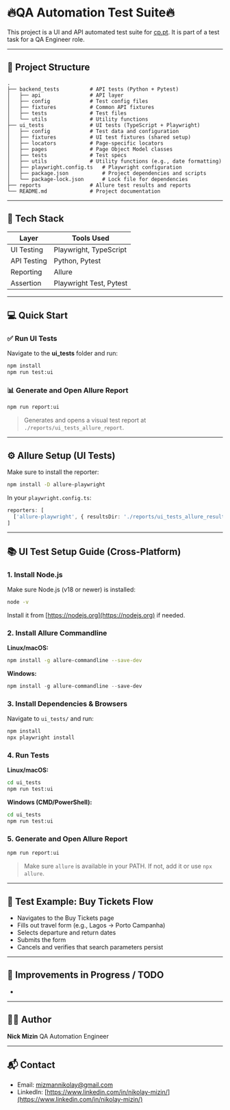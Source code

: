 # 🔥QA Automation Test Suite🔥

This project is a UI and API automated test suite for [cp.pt](https://www.cp.pt/passageiros/en). It is part of a test task for a QA Engineer role.

---

## 📁 Project Structure

```
.
├── backend_tests          # API tests (Python + Pytest)
│   ├── api                # API layer
│   ├── config             # Test config files
│   ├── fixtures           # Common API fixtures
│   ├── tests              # Test files
│   └── utils              # Utility functions
├── ui_tests               # UI tests (TypeScript + Playwright)
│   ├── config             # Test data and configuration
│   ├── fixtures           # UI test fixtures (shared setup)
│   ├── locators           # Page-specific locators
│   ├── pages              # Page Object Model classes
│   ├── tests              # Test specs
│   ├── utils              # Utility functions (e.g., date formatting)
│   ├── playwright.config.ts   # Playwright configuration
│   ├── package.json           # Project dependencies and scripts
│   └── package-lock.json      # Lock file for dependencies
├── reports                # Allure test results and reports
└── README.md              # Project documentation
```

---

## 🧲 Tech Stack

| Layer       | Tools Used              |
| ----------- | ----------------------- |
| UI Testing  | Playwright, TypeScript  |
| API Testing | Python, Pytest          |
| Reporting   | Allure                  |
| Assertion   | Playwright Test, Pytest |

---

## 💻 Quick Start

### ✅ Run UI Tests

Navigate to the **ui\_tests** folder and run:

```bash
npm install
npm run test:ui
```

### 📊 Generate and Open Allure Report

```bash
npm run report:ui
```

> Generates and opens a visual test report at `./reports/ui_tests_allure_report`.

---

## ⚙️ Allure Setup (UI Tests)

Make sure to install the reporter:

```bash
npm install -D allure-playwright
```

In your `playwright.config.ts`:

```ts
reporters: [
  ['allure-playwright', { resultsDir: './reports/ui_tests_allure_results' }]
]
```

---

## 📚 UI Test Setup Guide (Cross-Platform)

### 1. Install Node.js

Make sure Node.js (v18 or newer) is installed:

```bash
node -v
```

Install it from [https://nodejs.org](https://nodejs.org) if needed.

### 2. Install Allure Commandline

**Linux/macOS:**

```bash
npm install -g allure-commandline --save-dev
```

**Windows:**

```powershell
npm install -g allure-commandline --save-dev
```

### 3. Install Dependencies & Browsers

Navigate to `ui_tests/` and run:

```bash
npm install
npx playwright install
```

### 4. Run Tests

**Linux/macOS:**

```bash
cd ui_tests
npm run test:ui
```

**Windows (CMD/PowerShell):**

```cmd
cd ui_tests
npm run test:ui
```

### 5. Generate and Open Allure Report

```bash
npm run report:ui
```

> Make sure `allure` is available in your PATH. If not, add it or use `npx allure`.

---

## 📌 Test Example: Buy Tickets Flow

* Navigates to the Buy Tickets page
* Fills out travel form (e.g., Lagos → Porto Campanha)
* Selects departure and return dates
* Submits the form
* Cancels and verifies that search parameters persist

---

## 🧠 Improvements in Progress / TODO

*

---

## 🧑‍💼 Author

**Nick Mizin**
QA Automation Engineer

---

## 📬 Contact

* Email: [mizmannikolay@gmail.com](mailto:mizmannikolay@gmail.com)
* LinkedIn: [https://www.linkedin.com/in/nikolay-mizin/](https://www.linkedin.com/in/nikolay-mizin/)
